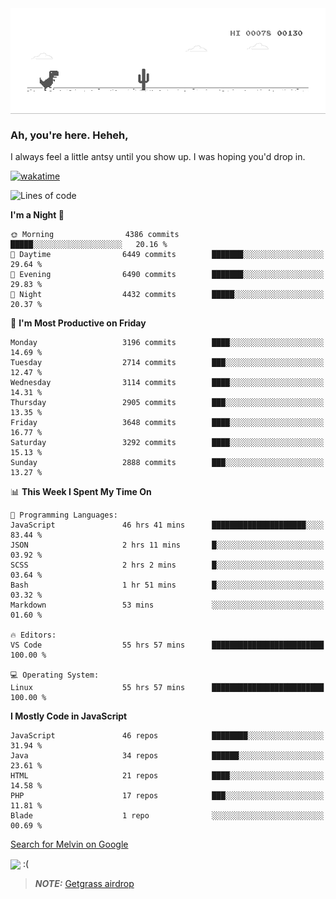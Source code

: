 
<div align="center">
    <img align="center" src="dino.gif">
</div>

### Ah, you're here. Heheh, 
I always feel a little antsy until you show up. I was hoping you'd drop in.

[![wakatime](https://wakatime.com/badge/user/8ad4afa2-1a56-40d1-a949-4663473915b6.svg)](https://wakatime.com/@mrepol742)

<!--START_SECTION:mrepol742-->
![Lines of code](https://img.shields.io/badge/From%20Hello%20World%20I%27ve%20Written-19.7%20million%20lines%20of%20code-blue)

**I'm a Night 🦉** 

```text
🌞 Morning                4386 commits        █████░░░░░░░░░░░░░░░░░░░░   20.16 % 
🌆 Daytime                6449 commits        ███████░░░░░░░░░░░░░░░░░░   29.64 % 
🌃 Evening                6490 commits        ███████░░░░░░░░░░░░░░░░░░   29.83 % 
🌙 Night                  4432 commits        █████░░░░░░░░░░░░░░░░░░░░   20.37 % 
```
📅 **I'm Most Productive on Friday** 

```text
Monday                   3196 commits        ████░░░░░░░░░░░░░░░░░░░░░   14.69 % 
Tuesday                  2714 commits        ███░░░░░░░░░░░░░░░░░░░░░░   12.47 % 
Wednesday                3114 commits        ████░░░░░░░░░░░░░░░░░░░░░   14.31 % 
Thursday                 2905 commits        ███░░░░░░░░░░░░░░░░░░░░░░   13.35 % 
Friday                   3648 commits        ████░░░░░░░░░░░░░░░░░░░░░   16.77 % 
Saturday                 3292 commits        ████░░░░░░░░░░░░░░░░░░░░░   15.13 % 
Sunday                   2888 commits        ███░░░░░░░░░░░░░░░░░░░░░░   13.27 % 
```


📊 **This Week I Spent My Time On** 

```text
💬 Programming Languages: 
JavaScript               46 hrs 41 mins      █████████████████████░░░░   83.44 % 
JSON                     2 hrs 11 mins       █░░░░░░░░░░░░░░░░░░░░░░░░   03.92 % 
SCSS                     2 hrs 2 mins        █░░░░░░░░░░░░░░░░░░░░░░░░   03.64 % 
Bash                     1 hr 51 mins        █░░░░░░░░░░░░░░░░░░░░░░░░   03.32 % 
Markdown                 53 mins             ░░░░░░░░░░░░░░░░░░░░░░░░░   01.60 % 

🔥 Editors: 
VS Code                  55 hrs 57 mins      █████████████████████████   100.00 % 

💻 Operating System: 
Linux                    55 hrs 57 mins      █████████████████████████   100.00 % 
```

**I Mostly Code in JavaScript** 

```text
JavaScript               46 repos            ████████░░░░░░░░░░░░░░░░░   31.94 % 
Java                     34 repos            ██████░░░░░░░░░░░░░░░░░░░   23.61 % 
HTML                     21 repos            ████░░░░░░░░░░░░░░░░░░░░░   14.58 % 
PHP                      17 repos            ███░░░░░░░░░░░░░░░░░░░░░░   11.81 % 
Blade                    1 repo              ░░░░░░░░░░░░░░░░░░░░░░░░░   00.69 % 
```




<!--END_SECTION:mrepol742-->

[Search for Melvin on Google](https://www.google.com/search?q=Melvin+Jones+Repol)

 <img align="center" src="https://media.tenor.com/FPraoiMenNkAAAAM/arch-linux.gif">
 :(



> **_NOTE:_** [Getgrass airdrop](https://app.getgrass.io/register/?referralCode=kUHcrABPjKr-_hS) 
